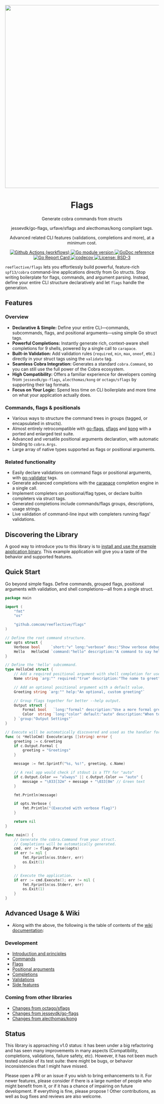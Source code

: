 <div align="center">
  <a href="https://github.com/reeflective/flags">
    <img alt="" src="" width="600">
  </a>
  <br> <h1> Flags </h1>

  <p>  Generate cobra commands from structs </p>
  <p>  jessevdk/go-flags, urfave/sflags and alecthomas/kong compliant tags. </p>
  <p>  Advanced related CLI features (validations, completions and more), at a minimum cost. </p>
</div>


<!-- Badges -->
<p align="center">
  <a href="https://github.com/reeflective/flags/actions/workflows/go.yml">
    <img src="https://github.com/reeflective/flags/actions/workflows/go.yml/badge.svg?branch=main"
      alt="Github Actions (workflows)" />
  </a>

  <a href="https://github.com/reeflective/flags">
    <img src="https://img.shields.io/github/go-mod/go-version/reeflective/flags.svg"
      alt="Go module version" />
  </a>

  <a href="https://pkg.go.dev/github.com/reeflective/flags">
    <img src="https://img.shields.io/badge/godoc-reference-blue.svg"
      alt="GoDoc reference" />
  </a>

  <a href="https://goreportcard.com/report/github.com/reeflective/flags">
    <img src="https://goreportcard.com/badge/github.com/reeflective/flags"
      alt="Go Report Card" />
  </a>

  <a href="https://codecov.io/gh/reeflective/flags">
    <img src="https://codecov.io/gh/reeflective/flags/branch/main/graph/badge.svg"
      alt="codecov" />
  </a>

  <a href="https://opensource.org/licenses/BSD-3-Clause">
    <img src="https://img.shields.io/badge/License-BSD_3--Clause-blue.svg"
      alt="License: BSD-3" />
  </a>
</p>

`reeflective/flags` lets you effortlessly build powerful, feature-rich `spf13/cobra` command-line applications directly from Go structs. Stop writing boilerplate for flags, commands, and argument parsing. Instead, define your entire CLI structure declaratively and let `flags` handle the generation.

## Features

### Overview
*   **Declarative & Simple:** Define your entire CLI—commands, subcommands, flags, and positional arguments—using simple Go struct tags.
*   **Powerful Completions:** Instantly generate rich, context-aware shell completions for 9 shells, powered by a single call to `carapace`.
*   **Built-in Validation:** Add validation rules (`required`, `min`, `max`, `oneof`, etc.) directly in your struct tags using the `validate` tag.
*   **Seamless Cobra Integration:** Generates a standard `cobra.Command`, so you can still use the full power of the Cobra ecosystem.
*   **High Compatibility:** Offers a familiar experience for developers coming from `jessevdk/go-flags`, `alecthomas/kong` or `octago/sflags` by supporting their tag formats.
*   **Focus on Your Logic:** Spend less time on CLI boilerplate and more time on what your application actually does.

### Commands, flags & positionals 
-   Various ways to structure the command trees in groups (tagged, or encapsulated in structs).
-   Almost entirely retrocompatible with [go-flags](https://github.com/jessevdk/go-flags), [sflags](https://github.com/urfave/sflags) and [kong](https://github.com/alecthomas/kong) with a ported and enlarged test suite.
-   Advanced and versatile positional arguments declaration, with automatic binding to `cobra.Args`.
-   Large array of native types supported as flags or positional arguments.

### Related functionality
-   Easily declare validations on command flags or positional arguments, with [go-validator](https://github.com/go-playground/validator) tags.
-   Generate advanced completions with the [carapace](https://github.com/rsteube/carapace) completion engine in a single call.
-   Implement completers on positional/flag types, or declare builtin completers via struct tags. 
-   Generated completions include commands/flags groups, descriptions, usage strings.
-   Live validation of command-line input with completers running flags' validations.
 
## Discovering the Library

A good way to introduce you to this library is to [install and use the example application binary](https://github.com/reeflective/flags/tree/main/example).
This example application will give you a taste of the behavior and supported features.

## Quick Start

Go beyond simple flags. Define commands, grouped flags, positional arguments with validation, and shell completions—all from a single struct.

```go
package main

import (
	"fmt"
	"os"

	"github.comcom/reeflective/flags"
)

// Define the root command structure.
var opts struct {
	Verbose bool     `short:"v" long:"verbose" desc:"Show verbose debug information"`
	Hello   HelloCmd `command:"hello" description:"A command to say hello"`
}

// Define the 'hello' subcommand.
type HelloCmd struct {
	// Add a required positional argument with shell completion for usernames.
	Name string `arg:"" required:"true" description:"The name to greet" complete:"users"`

	// Add an optional positional argument with a default value.
	Greeting string `arg:"" help:"An optional, custom greeting"`

	// Group flags together for better --help output.
	Output struct {
		Formal bool   `long:"formal" description:"Use a more formal greeting"`
		Color  string `long:"color" default:"auto" description:"When to use color output" choice:"auto always never"`
	} `group:"Output Settings"`
}

// Execute will be automatically discovered and used as the handler for the 'hello' command.
func (c *HelloCmd) Execute(args []string) error {
	greeting := c.Greeting
	if c.Output.Formal {
		greeting = "Greetings"
	}

	message := fmt.Sprintf("%s, %s!", greeting, c.Name)

	// A real app would check if stdout is a TTY for "auto"
	if c.Output.Color == "always" || c.Output.Color == "auto" {
		message = "\033[32m" + message + "\033[0m" // Green text
	}

	fmt.Println(message)

	if opts.Verbose {
		fmt.Println("(Executed with verbose flag)")
	}

	return nil
}

func main() {
	// Generate the cobra.Command from your struct.
    // Completions will be automatically generated.
	cmd, err := flags.Parse(&opts)
	if err != nil {
		fmt.Fprintln(os.Stderr, err)
		os.Exit(1)
	}

	// Execute the application.
	if err := cmd.Execute(); err != nil {
		fmt.Fprintln(os.Stderr, err)
		os.Exit(1)
	}
}
```

## Advanced Usage & Wiki

- Along with the above, the following is the table of contents of the [wiki documentation](https://github.com/reeflective/flags/wiki):

### Development
* [Introduction and principles](https://github.com/reeflective/flags/wiki/Introduction)
* [Commands](https://github.com/reeflective/flags/wiki/Commands)
* [Flags](https://github.com/reeflective/flags/wiki/Flags)
* [Positional arguments](https://github.com/reeflective/flags/wiki/Positionals)
* [Completions](https://github.com/reeflective/flags/wiki/Completions)
* [Validations](https://github.com/reeflective/flags/wiki/Validations)
* [Side features](https://github.com/reeflective/flags/wiki/Side-Features)

### Coming from other libraries
* [Changes from octago/sflags](https://github.com/reeflective/flags/wiki/Sflags)
* [Changes from jessevdk/go-flags](https://github.com/reeflective/flags/wiki/Go-Flags)
* [Changes from alecthomas/kong](https://github.com/reeflective/flags/wiki/Kong)

## Status

This library is approaching v1.0 status: it has been under a big refactoring and has seen many
improvements in many aspects (Compatibility, completions, validations, failure safety, etc).
However, it has not been much tested outside of its test suite: there might be bugs, or behavior 
inconsistencies that I might have missed.

Please open a PR or an issue if you wish to bring enhancements to it. For newer features, 
please consider if there is a large number of people who might benefit from it, or if it 
has a chance of impairing on future development. If everything is fine, please propose !
Other contributions, as well as bug fixes and reviews are also welcome.

